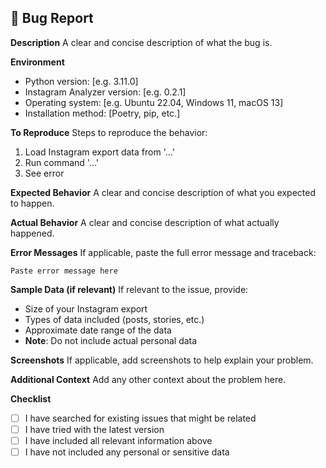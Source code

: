 ## 🐛 Bug Report

**Description**
A clear and concise description of what the bug is.

**Environment**
- Python version: [e.g. 3.11.0]
- Instagram Analyzer version: [e.g. 0.2.1]
- Operating system: [e.g. Ubuntu 22.04, Windows 11, macOS 13]
- Installation method: [Poetry, pip, etc.]

**To Reproduce**
Steps to reproduce the behavior:
1. Load Instagram export data from '...'
2. Run command '...'
3. See error

**Expected Behavior**
A clear and concise description of what you expected to happen.

**Actual Behavior**
A clear and concise description of what actually happened.

**Error Messages**
If applicable, paste the full error message and traceback:

```
Paste error message here
```

**Sample Data (if relevant)**
If relevant to the issue, provide:
- Size of your Instagram export
- Types of data included (posts, stories, etc.)
- Approximate date range of the data
- **Note**: Do not include actual personal data

**Screenshots**
If applicable, add screenshots to help explain your problem.

**Additional Context**
Add any other context about the problem here.

**Checklist**
- [ ] I have searched for existing issues that might be related
- [ ] I have tried with the latest version
- [ ] I have included all relevant information above
- [ ] I have not included any personal or sensitive data
